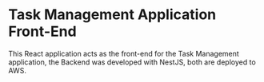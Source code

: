 # Task Management Application Front-End

This React application acts as the front-end for the Task Management application, the Backend was developed with NestJS, both are deployed to AWS.
